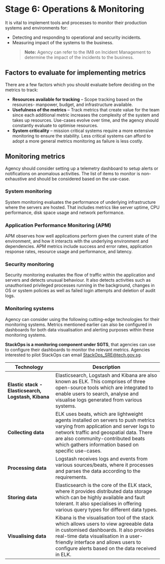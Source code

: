 # Stage 6: Operations & Monitoring

It is vital to implement tools and processes to monitor their production systems and environments for:

- Detecting and responding to operational and security incidents.
- Measuring impact of the systems to the business. 
  >**Note:** Agency can refer to the IM8 on Incident Management to determine the impact of the incidents to the business.

## Factors to evaluate for implementing metrics

There are a few factors which you should evaluate before deciding on the metrics to track:

- **Resources available for tracking** – Scope tracking based on the resources- manpower, budget, and infrastructure available.
- **Usefulness of the metrics** – Track metrics that create value for the team since each additional metric increases the complexity of the system and takes up resources. Use-cases evolve over time, and the agency should constantly evaluate to optimise resources.
- **System criticality** – mission critical systems require a more extensive monitoring to ensure the stability. Less critical systems can afford to adopt a more general metrics monitoring as failure is less costly.

## Monitoring metrics

Agency should consider setting up a telemetry dashboard to setup alerts or notifications on anomalous activities. The list of items to monitor is non-exhaustive and should be considered based on the use-case.

### System monitoring

System monitoring evaluates the performance of underlying infrastructure where the servers are hosted. That includes metrics like server uptime, CPU performance, disk space usage and network performance.

### Application Performance Monitoring (APM)

APM observes how well applications perform given the current state of the environment, and how it interacts with the underlying environment and dependencies. APM metrics include success and error rates, application response rates, resource usage and performance, and latency.

### Security monitoring

Security monitoring evaluates the flow of traffic within the application and servers and detects unusual behaviour. It also detects activities such as unauthorised privileged processes running in the background, changes in OS or system policies as well as failed login attempts and deletion of audit logs.

### Monitoring systems

Agency can consider using the following cutting-edge technologies for their monitoring systems. Metrics mentioned earlier can also be configured in dashboards for both data visualisation and alerting purposes within these monitoring systems.

**StackOps is a monitoring component under SGTS**, that agencies can use to configure their dashboards to monitor the relevant metrics. Agencies interested to pilot StackOps can email [StackOps_SRE@tech.gov.sg](mailto:StackOps_SRE@tech.gov.sg).

|Technology|Description|
|---|---|
|**Elastic stack - Elasticsearch, Logstash, Kibana**|Elasticsearch, Logstash and Kibana are also known as ELK. This comprises of three open-source tools which are integrated to enable users to search, analyse and visualise logs generated from various systems.|
**Collecting data**|ELK uses beats, which are lightweight agents installed on servers to push metrics varying from application and server logs to network traffic and geospatial data. There are also community-contributed beats which gathers information based on specific use-cases.
**Processing data**|Logstash receives logs and events from various sources/beats, where it processes and parses the data according to the requirements.
**Storing data**|Elasticsearch is the core of the ELK stack, where it provides distributed data storage which can be highly available and fault tolerant. It also specialises in offering various query types for different data types.
**Visualising data**|Kibana is the visualisation tool of the stack which allows users to view agreeable data in customised dashboards. It also provides real-time data visualisation in a user-friendly interface and allows users to configure alerts based on the data received in ELK.


<!--

**Elastic stack - Elasticsearch, Logstash, Kibana**

Elasticsearch, Logstash and Kibana are also known as ELK. This comprises of three open-source tools which are integrated to enable users to search, analyse and visualise logs generated from various systems.

**Collecting data**

ELK uses beats, which are lightweight agents installed on servers to push metrics varying from application and server logs to network traffic and geospatial data. There are also community-contributed beats which gathers information based on specific use-cases.

**Processing data**

Logstash receives logs and events from various sources/beats, where it processes and parses the data according to the requirements.

**Storing data**

Elasticsearch is the core of the ELK stack, where it provides distributed data storage which can be highly available and fault tolerant. It also specialises in offering various query types for different data types.

**Visualising data**

Kibana is the visualisation tool of the stack which allows users to view agreeable data in customised dashboards. It also provides real-time data visualisation in a user-friendly interface and allows users to configure alerts based on the data received in ELK.
-->